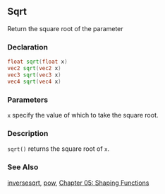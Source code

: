 ## Sqrt
Return the square root of the parameter

### Declaration
```glsl
float sqrt(float x)  
vec2 sqrt(vec2 x)  
vec3 sqrt(vec3 x)  
vec4 sqrt(vec4 x)
```

### Parameters
```x``` specify the value of which to take the square root.

### Description
```sqrt()``` returns the square root of ```x```.

<div class="simpleFunction" data="y = sqrt(x); "></div>

<div class="codeAndCanvas" data="../07/circle-making.frag"></div>

### See Also
[inversesqrt](/glossary/?search=inversesqrt), [pow](/glossary/?search=pow), [Chapter 05: Shaping Functions](/05/)
